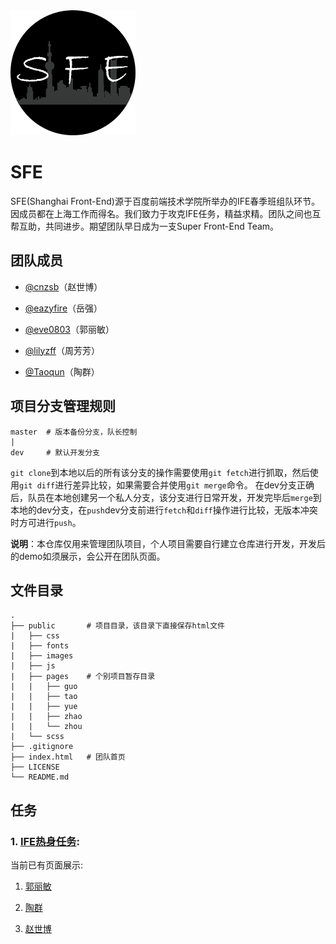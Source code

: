 <img src="public/images/logo_b.png" width="200" />

# SFE

SFE(Shanghai Front-End)源于百度前端技术学院所举办的IFE春季班组队环节。因成员都在上海工作而得名。我们致力于攻克IFE任务，精益求精。团队之间也互帮互助，共同进步。期望团队早日成为一支Super Front-End Team。

## 团队成员

* [@cnzsb](https://github.com/cnzsb/)（赵世博）

* [@eazyfire](https://github.com/eazyfire/)（岳强）

* [@eve0803](https://github.com/eve0803/)（郭丽敏）

* [@lilyzff](https://github.com/lilyzff/)（周芳芳）

* [@Taoqun](https://github.com/Taoqun/)（陶群）


## 项目分支管理规则

```
master	# 版本备份分支，队长控制
|
dev		# 默认开发分支
```

`git clone`到本地以后的所有该分支的操作需要使用`git fetch`进行抓取，然后使用`git diff`进行差异比较，如果需要合并使用`git merge`命令。
在dev分支正确后，队员在本地创建另一个私人分支，该分支进行日常开发，开发完毕后`merge`到本地的dev分支，在`push`dev分支前进行`fetch`和`diff`操作进行比较，无版本冲突时方可进行`push`。

**说明**：本仓库仅用来管理团队项目，个人项目需要自行建立仓库进行开发，开发后的demo如须展示，会公开在团队页面。

## 文件目录

```
.
├── public       # 项目目录，该目录下直接保存html文件
|   ├── css
|   ├── fonts
|   ├── images
|   ├── js
|   ├── pages    # 个别项目暂存目录
|   |   ├── guo
|   |   ├── tao
|   |   ├── yue
|   |   ├── zhao
|   |   └── zhou
|   └── scss
├── .gitignore
├── index.html   # 团队首页
├── LICENSE
└── README.md
```

## 任务

### 1. [IFE热身任务](http://ife.baidu.com/static/warmup.html):

当前已有页面展示:

1. [郭丽敏](http://sfeteam.github.io/public/pages/guo)

2. [陶群](http://sfeteam.github.io/public/pages/tao)

3. [赵世博](http://sfeteam.github.io/public/pages/zhao)